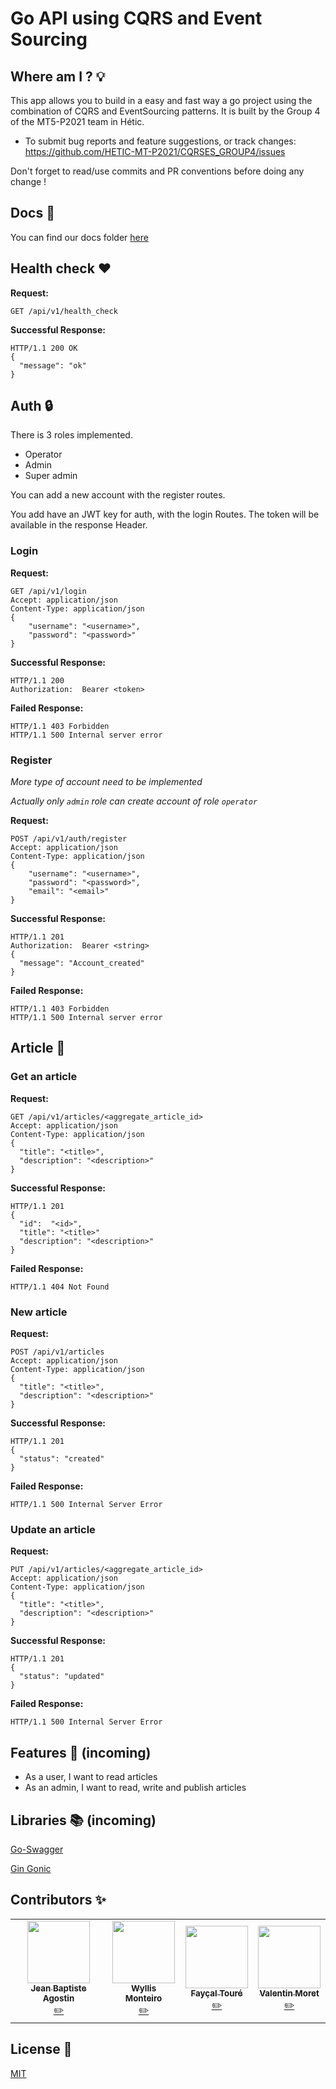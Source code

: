 # Go API using CQRS and Event Sourcing

## Where am I ? 💡

This app allows you to build in a easy and fast way a go project using the combination of CQRS and EventSourcing patterns. It is built by the Group 4 of the MT5-P2021 team in Hétic.

* To submit bug reports and feature suggestions, or track changes:
   https://github.com/HETIC-MT-P2021/CQRSES_GROUP4/issues

Don't forget to read/use commits and PR conventions before doing any change !

## Docs 📄
You can find our docs folder [here](https://github.com/HETIC-MT-P2021/CQRSES_GROUP4/tree/master/docs)

## Health check ❤️

**Request:**
```http request
GET /api/v1/health_check
```

**Successful Response:**
```http request
HTTP/1.1 200 OK
{
  "message": "ok"
}
```

## Auth :lock:

There is 3 roles implemented. 

- Operator 
- Admin 
- Super admin

You can add a new account with the register routes.

You add have an JWT key for auth, with the login Routes. The token will be available in the response Header.

### Login
**Request:**
```http request
GET /api/v1/login
Accept: application/json
Content-Type: application/json
{
	"username": "<username>",
	"password": "<password>"
}
```

**Successful Response:**
```http request
HTTP/1.1 200
Authorization: 	Bearer <token>
```

**Failed Response:**
```http request
HTTP/1.1 403 Forbidden 
HTTP/1.1 500 Internal server error
``` 

### Register
*More type of account need to be implemented*


*Actually only `admin` role can create account of role `operator`*

**Request:**
```http request
POST /api/v1/auth/register
Accept: application/json
Content-Type: application/json
{
	"username": "<username>",
	"password": "<password>",
	"email": "<email>"
}
```

**Successful Response:**
```http request
HTTP/1.1 201
Authorization: 	Bearer <string>
{
  "message": "Account_created"
}
```

**Failed Response:**
```http request
HTTP/1.1 403 Forbidden 
HTTP/1.1 500 Internal server error
```

## Article :newspaper:

### Get an article
**Request:**
```http request
GET /api/v1/articles/<aggregate_article_id>
Accept: application/json
Content-Type: application/json
{
  "title": "<title>",
  "description": "<description>"
}
```

**Successful Response:**
```http request
HTTP/1.1 201
{
  "id":  "<id>",
  "title": "<title>"
  "description": "<description>"
}
```

**Failed Response:**
```http request
HTTP/1.1 404 Not Found
```

### New article
**Request:**
```http request
POST /api/v1/articles
Accept: application/json
Content-Type: application/json
{
  "title": "<title>",
  "description": "<description>"
}
```

**Successful Response:**
```http request
HTTP/1.1 201
{
  "status": "created"
}
```

**Failed Response:**
```http request
HTTP/1.1 500 Internal Server Error
```

### Update an article
**Request:**
```http request
PUT /api/v1/articles/<aggregate_article_id>
Accept: application/json
Content-Type: application/json
{
  "title": "<title>",
  "description": "<description>"
}
```

**Successful Response:**
```http request
HTTP/1.1 201
{
  "status": "updated"
}
```

**Failed Response:**
```http request
HTTP/1.1 500 Internal Server Error
```

## Features 📘 (incoming)

- As a user, I want to read articles
- As an admin, I want to read, write and publish articles

## Libraries 📚 (incoming)

[Go-Swagger](https://github.com/go-swagger/go-swagger)

[Gin Gonic](https://github.com/gin-gonic/gin)

## Contributors ✨

<table>
  <tr>
    <td align="center"><a href="https://github.com/jibe0123"><img src="https://avatars.githubusercontent.com/u/13694014?s=400&u=979e9cdf62bcebe3e97740f83768fb41c8984a70&v=4" width="100px;" alt=""/><br /><sub><b>Jean Baptiste Agostin</b></sub></a><br /><a href="https://github.com/jibe0123" title="Developper">✏️</a>
    <td align="center"><a href="https://github.com/wyllisMonteiro"><img src="https://avatars2.githubusercontent.com/u/36091415?s=400&v=4" width="100px;" alt=""/><br /><sub><b>Wyllis Monteiro</b></sub></a><br /><a href="https://github.com/wyllisMonteiro" title="Developper">✏️</a>
    <td align="center"><a href="https://github.com/FaycalTOURE"><img src="https://avatars.githubusercontent.com/u/19931625?s=400&v=4" width="100px;" alt=""/><br /><sub><b>Fayçal Touré</b></sub></a><br /><a href="https://github.com/FaycalTOURE" title="Developper">✏️</a></td>
    <td align="center"><a href="https://github.com/valmrt77"><img src="https://avatars0.githubusercontent.com/u/36480710?v=4" width="100px;" alt=""/><br /><sub><b>Valentin Moret</b></sub></a><br /><a href="https://github.com/valmrt77" title="Developper">✏️</a></td>
  </tr>
</table>

## License 📑
[MIT](https://github.com/HETIC-MT-P2021/CQRSES_GROUP4/blob/master/LICENSE)
